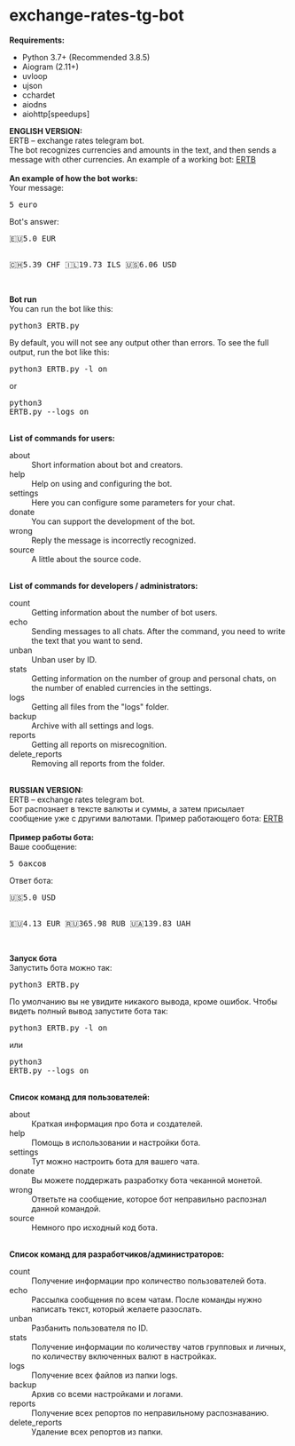 # exchange-rates-tg-bot
<b>Requirements:</b>
<ul>
  <li>Python 3.7+ (Recommended 3.8.5)</li>
  <li>Aiogram (2.11+)</li>
  <li>uvloop</li>
  <li>ujson</li>
  <li>cchardet</li>
  <li>aiodns</li>
  <li>aiohttp[speedups]</li>
</ul>
<b>ENGLISH VERSION:</b><br>
ERTB – exchange rates telegram bot.<br>
The bot recognizes currencies and amounts in the text, and then sends a message with other currencies. An example of a working bot: <a href="https://t.me/exchange_rates_vsk_bot">ERTB</a><br><br>
<b>An example of how the bot works:</b><br>
Your message:<br>
<pre>5 euro</pre>
Bot's answer:
<pre>🇪🇺5.0 EUR

🇨🇭5.39 CHF
🇮🇱19.73 ILS
🇺🇸6.06 USD</pre><br>
<b>Bot run</b><br>
You can run the bot like this: <pre>python3 ERTB.py</pre> By default, you will not see any output other than errors. To see the full output, run the bot like this: <pre>python3 ERTB.py -l on</pre> or <pre>python3 ERTB.py --logs on</pre><br>
<b>List of commands for users:</b><br>
<dl>
  <dt>about</dt>
    <dd>Short information about bot and creators.</dd>
  <dt>help</dt>
    <dd>Help on using and configuring the bot.</dd>
  <dt>settings</dt>
    <dd>Here you can configure some parameters for your chat.</dd>
  <dt>donate</dt>
    <dd>You can support the development of the bot.</dd>
  <dt>wrong</dt>
    <dd>Reply the message is incorrectly recognized.</dd>
  <dt>source</dt>
    <dd>A little about the source code.</dd>
</dl><br>
<b>List of commands for developers / administrators:</b><br>
<dl>
  <dt>count</dt>
    <dd>Getting information about the number of bot users.</dd>
  <dt>echo</dt>
    <dd>Sending messages to all chats. After the command, you need to write the text that you want to send.</dd>
  <dt>unban</dt>
    <dd>Unban user by ID.</dd>
  <dt>stats</dt>
    <dd>Getting information on the number of group and personal chats, on the number of enabled currencies in the settings.</dd>
  <dt>logs</dt>
    <dd>Getting all files from the "logs" folder.</dd>
  <dt>backup</dt>
    <dd>Archive with all settings and logs.</dd>
  <dt>reports</dt>
    <dd>Getting all reports on misrecognition.</dd>
  <dt>delete_reports</dt>
    <dd>Removing all reports from the folder.</dd>
</dl><br>
<b>RUSSIAN VERSION:</b><br>
ERTB – exchange rates telegram bot.<br>
Бот распознает в тексте валюты и суммы, а затем присылает сообщение уже с другими валютами. Пример работающего бота: <a href="https://t.me/exchange_rates_vsk_bot">ERTB</a><br><br>
<b>Пример работы бота:</b><br>
Ваше сообщение:<br>
<pre>5 баксов</pre>
Ответ бота:
<pre>🇺🇸5.0 USD

🇪🇺4.13 EUR
🇷🇺365.98 RUB
🇺🇦139.83 UAH</pre><br>
<b>Запуск бота</b><br>
Запустить бота можно так: <pre>python3 ERTB.py</pre> По умолчанию вы не увидите никакого вывода, кроме ошибок. Чтобы видеть полный вывод запустите бота так: <pre>python3 ERTB.py -l on</pre> или <pre>python3 ERTB.py --logs on</pre><br>
<b>Список команд для пользователей:</b><br>
<dl>
  <dt>about</dt>
    <dd>Краткая информация про бота и создателей.</dd>
  <dt>help</dt>
    <dd>Помощь в использовании и настройки бота.</dd>
  <dt>settings</dt>
    <dd>Тут можно настроить бота для вашего чата.</dd>
  <dt>donate</dt>
    <dd>Вы можете поддержать разработку бота чеканной монетой.</dd>
  <dt>wrong</dt>
    <dd>Ответьте на сообщение, которое бот неправильно распознал данной командой.</dd>
  <dt>source</dt>
    <dd>Немного про исходный код бота.</dd>
</dl><br>
<b>Список команд для разработчиков/администраторов:</b><br>
<dl>
  <dt>count</dt>
    <dd>Получение информации про количество пользователей бота.</dd>
  <dt>echo</dt>
    <dd>Рассылка сообщения по всем чатам. После команды нужно написать текст, который желаете разослать.</dd>
  <dt>unban</dt>
    <dd>Разбанить пользователя по ID.</dd>
  <dt>stats</dt>
    <dd>Получение информации по количеству чатов групповых и личных, по количеству включенных валют в настройках.</dd>
  <dt>logs</dt>
    <dd>Получение всех файлов из папки logs.</dd>
  <dt>backup</dt>
    <dd>Архив со всеми настройками и логами.</dd>
  <dt>reports</dt>
    <dd>Получение всех репортов по неправильному распознаванию.</dd>
  <dt>delete_reports</dt>
    <dd>Удаление всех репортов из папки.</dd>
</dl>
